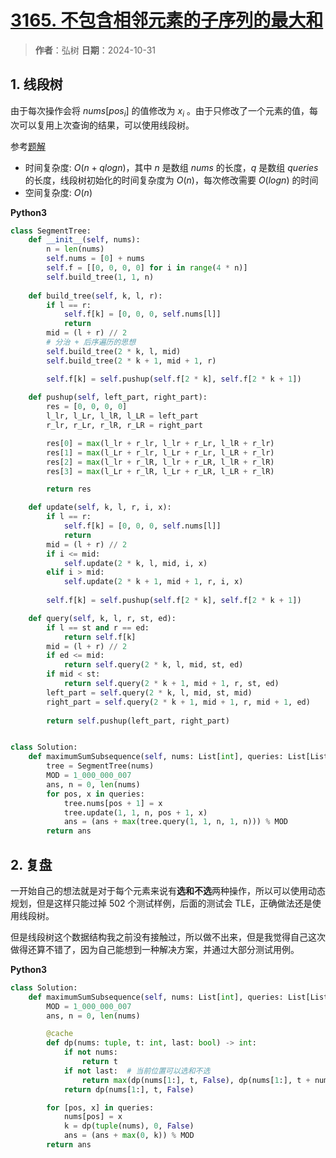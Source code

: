 # [3165. 不包含相邻元素的子序列的最大和](https://leetcode.cn/problems/maximum-sum-of-subsequence-with-non-adjacent-elements/description/)

> **作者**：弘树
> **日期**：2024-10-31

## 1. 线段树

由于每次操作会将 $nums[pos_i]$ 的值修改为 $x_i$ 。由于只修改了一个元素的值，每次可以复用上次查询的结果，可以使用线段树。

参考[题解](https://leetcode.cn/problems/maximum-sum-of-subsequence-with-non-adjacent-elements/solutions/2970964/bu-bao-han-xiang-lin-yuan-su-de-zi-xu-li-53hw)

- 时间复杂度: $O(n + qlogn)$，其中 $n$ 是数组 $nums$ 的长度，$q$ 是数组 $queries$ 的长度，线段树初始化的时间复杂度为 $O(n)$，每次修改需要 $O(logn)$ 的时间
- 空间复杂度: $O(n)$

**Python3**

```python
class SegmentTree:
    def __init__(self, nums):
        n = len(nums)
        self.nums = [0] + nums
        self.f = [[0, 0, 0, 0] for i in range(4 * n)]
        self.build_tree(1, 1, n)
    
    def build_tree(self, k, l, r):
        if l == r:
            self.f[k] = [0, 0, 0, self.nums[l]]
            return
        mid = (l + r) // 2
        # 分治 + 后序遍历的思想
        self.build_tree(2 * k, l, mid)
        self.build_tree(2 * k + 1, mid + 1, r)

        self.f[k] = self.pushup(self.f[2 * k], self.f[2 * k + 1])
        
    def pushup(self, left_part, right_part):
        res = [0, 0, 0, 0]
        l_lr, l_Lr, l_lR, l_LR = left_part
        r_lr, r_Lr, r_lR, r_LR = right_part

        res[0] = max(l_lr + r_lr, l_lr + r_Lr, l_lR + r_lr)
        res[1] = max(l_Lr + r_lr, l_Lr + r_Lr, l_LR + r_lr)
        res[2] = max(l_lr + r_lR, l_lr + r_LR, l_lR + r_lR)
        res[3] = max(l_Lr + r_lR, l_Lr + r_LR, l_LR + r_lR)

        return res

    def update(self, k, l, r, i, x):
        if l == r:
            self.f[k] = [0, 0, 0, self.nums[l]]
            return
        mid = (l + r) // 2
        if i <= mid:
            self.update(2 * k, l, mid, i, x)
        elif i > mid:
            self.update(2 * k + 1, mid + 1, r, i, x)
        
        self.f[k] = self.pushup(self.f[2 * k], self.f[2 * k + 1])

    def query(self, k, l, r, st, ed):
        if l == st and r == ed:
            return self.f[k]
        mid = (l + r) // 2
        if ed <= mid:
            return self.query(2 * k, l, mid, st, ed)
        if mid < st:
            return self.query(2 * k + 1, mid + 1, r, st, ed)
        left_part = self.query(2 * k, l, mid, st, mid)
        right_part = self.query(2 * k + 1, mid + 1, r, mid + 1, ed)
        
        return self.pushup(left_part, right_part)


class Solution:
    def maximumSumSubsequence(self, nums: List[int], queries: List[List[int]]) -> int:
        tree = SegmentTree(nums)
        MOD = 1_000_000_007
        ans, n = 0, len(nums)
        for pos, x in queries:
            tree.nums[pos + 1] = x
            tree.update(1, 1, n, pos + 1, x)
            ans = (ans + max(tree.query(1, 1, n, 1, n))) % MOD
        return ans
```

## 2. 复盘

一开始自己的想法就是对于每个元素来说有**选和不选**两种操作，所以可以使用动态规划，但是这样只能过掉 $502$ 个测试样例，后面的测试会 TLE，正确做法还是使用线段树。

但是线段树这个数据结构我之前没有接触过，所以做不出来，但是我觉得自己这次做得还算不错了，因为自己能想到一种解决方案，并通过大部分测试用例。

**Python3**

```python
class Solution:
    def maximumSumSubsequence(self, nums: List[int], queries: List[List[int]]) -> int:
        MOD = 1_000_000_007
        ans, n = 0, len(nums)

        @cache
        def dp(nums: tuple, t: int, last: bool) -> int:
            if not nums:
                return t
            if not last:  # 当前位置可以选和不选
                return max(dp(nums[1:], t, False), dp(nums[1:], t + nums[0], True))
            return dp(nums[1:], t, False)

        for [pos, x] in queries:
            nums[pos] = x
            k = dp(tuple(nums), 0, False)
            ans = (ans + max(0, k)) % MOD
        return ans
```